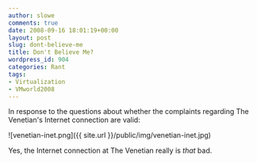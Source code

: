 ```yaml
---
author: slowe
comments: true
date: 2008-09-16 18:01:19+00:00
layout: post
slug: dont-believe-me
title: Don't Believe Me?
wordpress_id: 904
categories: Rant
tags:
- Virtualization
- VMworld2008
---
```


In response to the questions about whether the complaints regarding The Venetian's Internet connection are valid:

![venetian-inet.png]({{ site.url }}/public/img/venetian-inet.jpg)

Yes, the Internet connection at The Venetian really is _that_ bad.
